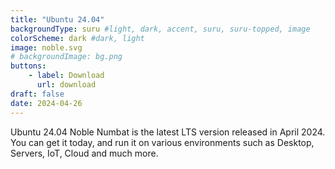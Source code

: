 ```yaml
---
title: "Ubuntu 24.04"
backgroundType: suru #light, dark, accent, suru, suru-topped, image
colorScheme: dark #dark, light
image: noble.svg
# backgroundImage: bg.png
buttons:
    - label: Download
      url: download
draft: false
date: 2024-04-26
---
```

Ubuntu 24.04 Noble Numbat is the latest LTS version released in April 2024. You can get it today, and run it on various environments such as Desktop, Servers, IoT, Cloud and much more.